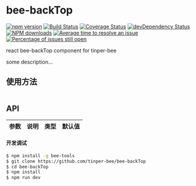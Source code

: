 # bee-backTop

[![npm version](https://img.shields.io/npm/v/bee-backTop.svg)](https://www.npmjs.com/package/bee-backTop)
[![Build Status](https://img.shields.io/travis/tinper-bee/bee-backTop/master.svg)](https://travis-ci.org/tinper-bee/bee-backTop)
[![Coverage Status](https://coveralls.io/repos/github/tinper-bee/bee-backTop/badge.svg?branch=master)](https://coveralls.io/github/tinper-bee/bee-backTop?branch=master)
[![devDependency Status](https://img.shields.io/david/dev/tinper-bee/bee-backTop.svg)](https://david-dm.org/tinper-bee/bee-backTop#info=devDependencies)
[![NPM downloads](http://img.shields.io/npm/dm/bee-backTop.svg?style=flat)](https://npmjs.org/package/bee-backTop)
[![Average time to resolve an issue](http://isitmaintained.com/badge/resolution/tinper-bee/bee-backTop.svg)](http://isitmaintained.com/project/tinper-bee/bee-backTop "Average time to resolve an issue")
[![Percentage of issues still open](http://isitmaintained.com/badge/open/tinper-bee/bee-backTop.svg)](http://isitmaintained.com/project/tinper-bee/bee-backTop "Percentage of issues still open")


react bee-backTop component for tinper-bee

some description...

## 使用方法

```js

```



## API

|参数|说明|类型|默认值|
|:--|:---:|:--:|---:|

#### 开发调试

```sh
$ npm install -g bee-tools
$ git clone https://github.com/tinper-bee/bee-backTop
$ cd bee-backTop
$ npm install
$ npm run dev
```

